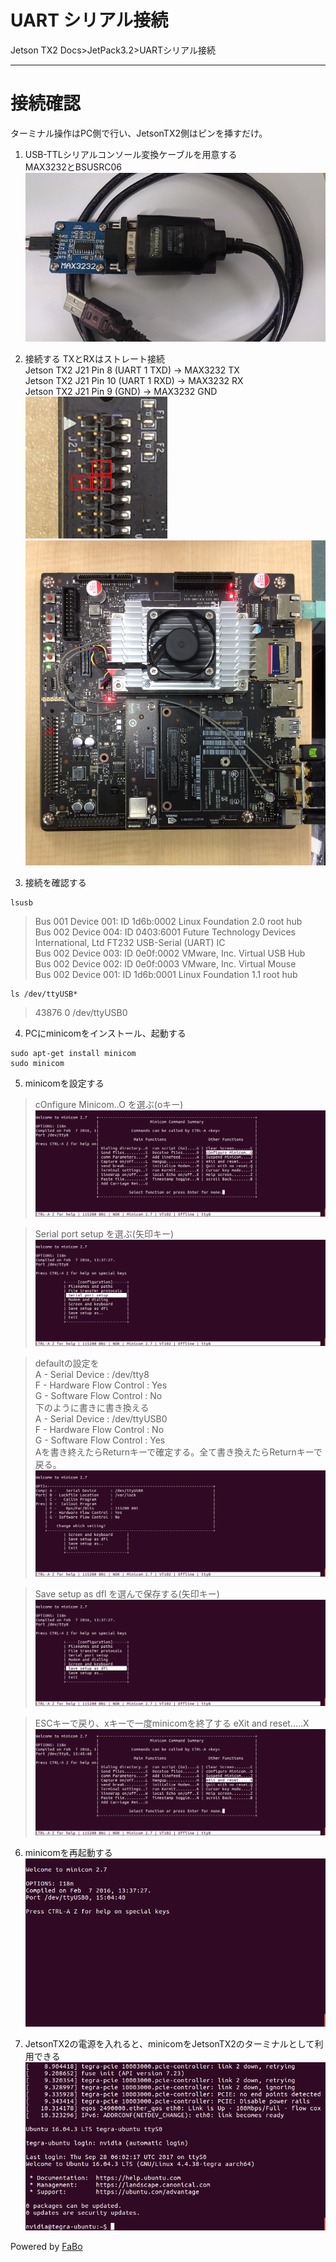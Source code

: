 # UART シリアル接続
Jetson TX2 Docs>JetPack3.2>UARTシリアル接続
<hr>


# 接続確認
ターミナル操作はPC側で行い、JetsonTX2側はピンを挿すだけ。
1. USB-TTLシリアルコンソール変換ケーブルを用意する  
MAX3232とBSUSRC06  
![](./img/max3232-bsusrc06.jpg)

2. 接続する TXとRXはストレート接続  
Jetson TX2 J21 Pin 8 (UART 1 TXD) → MAX3232 TX  
Jetson TX2 J21 Pin 10 (UART 1 RXD) → MAX3232 RX  
Jetson TX2 J21 Pin 9 (GND) → MAX3232 GND  
![](./img/jetsontx2-uart-pin.jpg)  
![](./img/jetsontx2-uart.jpg)

3. 接続を確認する  
```
lsusb  
```
>Bus 001 Device 001: ID 1d6b:0002 Linux Foundation 2.0 root hub  
>Bus 002 Device 004: ID 0403:6001 Future Technology Devices International, Ltd FT232 USB-Serial (UART) IC  
>Bus 002 Device 003: ID 0e0f:0002 VMware, Inc. Virtual USB Hub  
>Bus 002 Device 002: ID 0e0f:0003 VMware, Inc. Virtual Mouse  
>Bus 002 Device 001: ID 1d6b:0001 Linux Foundation 1.1 root hub

```
ls /dev/ttyUSB*
```
>43876 0 /dev/ttyUSB0

4. PCにminicomをインストール、起動する
```
sudo apt-get install minicom
sudo minicom
```

5. minicomを設定する  
>cOnfigure Minicom..O を選ぶ(oキー)  
![](./img/minicom1.png)  

>Serial port setup を選ぶ(矢印キー)
![](./img/minicom2.png)  

>defaultの設定を  
>A -    Serial Device      : /dev/tty8  
>F - Hardware Flow Control : Yes  
>G - Software Flow Control : No  
>下のように書きに書き換える  
>A -    Serial Device      : /dev/ttyUSB0  
>F - Hardware Flow Control : No  
>G - Software Flow Control : Yes  
>Aを書き終えたらReturnキーで確定する。全て書き換えたらReturnキーで戻る。
![](./img/minicom3.png)  

>Save setup as dfl を選んで保存する(矢印キー)
![](./img/minicom4.png)  

>ESCキーで戻り、xキーで一度minicomを終了する
>eXit and reset.....X
![](./img/minicom5.png)  


6. minicomを再起動する
![](./img/minicom6.png)  

7. JetsonTX2の電源を入れると、minicomをJetsonTX2のターミナルとして利用できる
![](./img/minicom7.png)  


Powered by [FaBo](http://www.fabo.io)